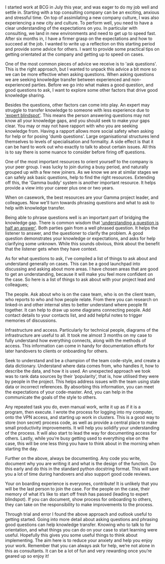 I started work at BCG in July this year, and was eager to do my job well and settle in. Starting with a top consulting company can be an exciting, anxious and stressful time. On top of assimilating a new company culture, I was also experiencing a new city and culture. To perform well, you need to have a clear understanding of the expectations on you. In particular with consulting, we land in new environments and need to get up to speed fast. After six months in, I have a firmer grasp on the expectations and how to succeed at the job. I wanted to write up a reflection on this starting period and provide some advice for others. I want to provide some practical tips on getting orientated at the company and getting up to speed on cases. 

One of the most common pieces of advice we receive is to 'ask questions'. This is the right approach, but I wanted to unpack this advice a bit more so we can be more effective when asking questions. When asking questions we are seeking knowledge transfer between experienced and non-experienced parties. Before we go into what makes a good question, and good questions to ask, I want to explore some other factors that drive good knowledge sharing.

Besides the questions, other factors can come into play. An expert may struggle to transfer knowledge to someone with less experience due to ['expert blindspot'](https://tilt.colostate.edu/teachingResources/tips/tip.cfm?tipid=181). This means the person answering questions may not know all your knowledge gaps, and you should seek to make your gaps clear. You may or may not have rapport with who you are seeking knowledge from. Having a rapport allows more social safety when asking for help or for posing 'dumb questions'. Large organisational structures lend themselves to levels of specialisation and formality. A side effect is that it can be hard to work out who exactly to talk to about certain issues. All this is to say there is some nuance to consider before firing off questions. 

One of the most important resources to orient yourself to the company is your peer group. I was lucky to join during a busy period, and naturally grouped up with a few new joiners. As we know we are at similar stages we can safely ask basic questions, help to find the right resources. Extending off this, the 'Gamma buddy' system is another important resource. It helps provide a view into your career plus one or two years.

When on casework, the best resources are your Gamma project leader, and colleagues. Now we'll turn towards phrasing questions and what to ask to help with knowledge transfer.

Being able to phrase questions well is an important part of bridging the knowledge gap. There is common wisdom that ['understanding a question is half an answer'](https://www.goodreads.com/quotes/196632-understanding-a-question-is-half-an-answer). Both parties gain from a well phrased question. It helps the listener to answer, and the questioner to clarify the problem. A good question demonstrates your knowledge or expectations, and asks for help clarifying some unknown. While this sounds obvious, think about the benefit that the listener gets when they have context.

As for what questions to ask, I've compiled a list of things to ask about and understand generally on cases. This can be a good launchpad into discussing and asking about more areas. I have chosen areas that are good to get an understanding, because it will make you feel more confident on the case. So here is a list of things to ask about with your project lead and colleagues;

The people. Ask about who is on the case team, who is on the client team, who reports to who and how people relate. From there you can research on linked-in and other internal sites to better understand where people fit together. It can help to draw up some diagrams connecting people. Add contact details to your contacts list, and add helpful notes to trigger memories of discussions.

Infrastructure and access. Particularly for technical people, diagrams of the infrastructure are useful to all.  It took me almost 3 months on my case to fully understand how everything connects, along with the methods of access. This information can come in handy for documentation efforts for later handovers to clients or onboarding for others.

Seek to understand and be a champion of the team code-style, and create a data dictionary. Understand where data comes from, who handles it, how to describe the data, and how it is used. An unexpected approach we took was to rank data sources by their ‘popularity’, that is, how utilised they were by people in the project. This helps address issues with the team using stale data or incorrect references. By absorbing this information, you can meet the expectations of your code-master. And, you can help in the communicate the goals of the style to others.

Any repeated task you do, even manual work, write it up as if it is a program, then execute. I wrote the process for logging into my computer, onto the VPN access, and starting up work in clusters. This is a good way to store (non secret) process code, as well as provide a central place to make small productivity improvements. It will help you solidify your understanding of the process. It will also start to lead the way for documenting access for others. Lastly, while you’re busy getting used to everything else on the case, this will be one less thing you have to think about in the morning when starting the day.

Further on the above, always be documenting. Any code you write, document why you are writing it and what is the design of the function. Do this early and do this in the standard python docstring format. This will save you a lot of time during handovers and also support good code reviews.

Your on boarding experience is everyones, contribute! It is unlikely that you will be the last person to join the case. For the people on the case, their memory of what it’s like to start off fresh has passed (leading to expert blindspot). If you can document, show process for onboarding to others, they can take on the responsibility to make improvements to the process.

Through trial and error I found the above approach and outlook useful to getting started. Going into more detail about asking questions and phrasing good questions can help knowledge transfer. Knowing who to talk to for orientation, and what things you can do on your case to start learning were useful. Hopefully this gives you some useful things to think about implementing. The aim here is to reduce your anxiety and help you enjoy your work. Remember that you can always ask for help, we’re not alone in this as consultants. It can be a lot of fun and very rewarding once you’re geared up so enjoy it!